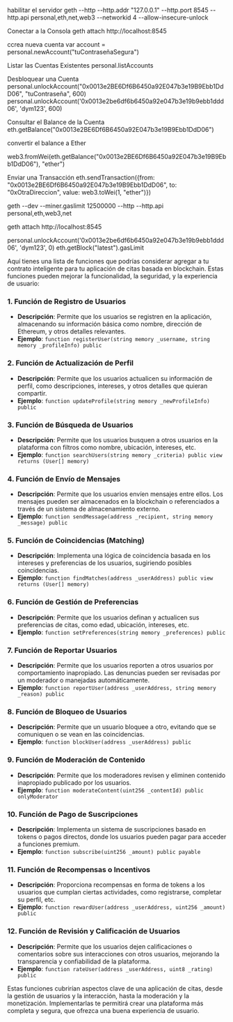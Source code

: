 
habilitar el servidor
geth --http --http.addr "127.0.0.1" --http.port 8545 --http.api personal,eth,net,web3 --networkid 4 --allow-insecure-unlock

Conectar a la Consola 
geth attach http://localhost:8545

ccrea nueva cuenta
var account = personal.newAccount("tuContraseñaSegura")

Listar las Cuentas Existentes
personal.listAccounts


Desbloquear una Cuenta
personal.unlockAccount("0x0013e2BE6Df6B6450a92E047b3e19B9Ebb1DdD06", "tuContraseña", 600)
personal.unlockAccount('0x0013e2be6df6b6450a92e047b3e19b9ebb1ddd06', 'dym123', 600)

Consultar el Balance de la Cuenta
eth.getBalance("0x0013e2BE6Df6B6450a92E047b3e19B9Ebb1DdD06")


convertir el balance a Ether

web3.fromWei(eth.getBalance("0x0013e2BE6Df6B6450a92E047b3e19B9Ebb1DdD06"), "ether")

Enviar una Transacción
eth.sendTransaction({from: "0x0013e2BE6Df6B6450a92E047b3e19B9Ebb1DdD06", to: "0xOtraDireccion", value: web3.toWei(1, "ether")})


<!-- recuerda si hay error por falta de gas -->
geth --dev --miner.gaslimit 12500000 --http --http.api personal,eth,web3,net

geth attach http://localhost:8545

personal.unlockAccount('0x0013e2be6df6b6450a92e047b3e19b9ebb1ddd06', 'dym123', 0)
eth.getBlock("latest").gasLimit


Aquí tienes una lista de funciones que podrías considerar agregar a tu contrato inteligente para tu aplicación de citas basada en blockchain. Estas funciones pueden mejorar la funcionalidad, la seguridad, y la experiencia de usuario:

### 1. **Función de Registro de Usuarios**
   - **Descripción**: Permite que los usuarios se registren en la aplicación, almacenando su información básica como nombre, dirección de Ethereum, y otros detalles relevantes.
   - **Ejemplo**: `function registerUser(string memory _username, string memory _profileInfo) public`

### 2. **Función de Actualización de Perfil**
   - **Descripción**: Permite que los usuarios actualicen su información de perfil, como descripciones, intereses, y otros detalles que quieran compartir.
   - **Ejemplo**: `function updateProfile(string memory _newProfileInfo) public`

### 3. **Función de Búsqueda de Usuarios**
   - **Descripción**: Permite que los usuarios busquen a otros usuarios en la plataforma con filtros como nombre, ubicación, intereses, etc.
   - **Ejemplo**: `function searchUsers(string memory _criteria) public view returns (User[] memory)`

### 4. **Función de Envío de Mensajes**
   - **Descripción**: Permite que los usuarios envíen mensajes entre ellos. Los mensajes pueden ser almacenados en la blockchain o referenciados a través de un sistema de almacenamiento externo.
   - **Ejemplo**: `function sendMessage(address _recipient, string memory _message) public`

### 5. **Función de Coincidencias (Matching)**
   - **Descripción**: Implementa una lógica de coincidencia basada en los intereses y preferencias de los usuarios, sugiriendo posibles coincidencias.
   - **Ejemplo**: `function findMatches(address _userAddress) public view returns (User[] memory)`

### 6. **Función de Gestión de Preferencias**
   - **Descripción**: Permite que los usuarios definan y actualicen sus preferencias de citas, como edad, ubicación, intereses, etc.
   - **Ejemplo**: `function setPreferences(string memory _preferences) public`

### 7. **Función de Reportar Usuarios**
   - **Descripción**: Permite que los usuarios reporten a otros usuarios por comportamiento inapropiado. Las denuncias pueden ser revisadas por un moderador o manejadas automáticamente.
   - **Ejemplo**: `function reportUser(address _userAddress, string memory _reason) public`

### 8. **Función de Bloqueo de Usuarios**
   - **Descripción**: Permite que un usuario bloquee a otro, evitando que se comuniquen o se vean en las coincidencias.
   - **Ejemplo**: `function blockUser(address _userAddress) public`

### 9. **Función de Moderación de Contenido**
   - **Descripción**: Permite que los moderadores revisen y eliminen contenido inapropiado publicado por los usuarios.
   - **Ejemplo**: `function moderateContent(uint256 _contentId) public onlyModerator`

### 10. **Función de Pago de Suscripciones**
   - **Descripción**: Implementa un sistema de suscripciones basado en tokens o pagos directos, donde los usuarios pueden pagar para acceder a funciones premium.
   - **Ejemplo**: `function subscribe(uint256 _amount) public payable`

### 11. **Función de Recompensas o Incentivos**
   - **Descripción**: Proporciona recompensas en forma de tokens a los usuarios que cumplan ciertas actividades, como registrarse, completar su perfil, etc.
   - **Ejemplo**: `function rewardUser(address _userAddress, uint256 _amount) public`

### 12. **Función de Revisión y Calificación de Usuarios**
   - **Descripción**: Permite que los usuarios dejen calificaciones o comentarios sobre sus interacciones con otros usuarios, mejorando la transparencia y confiabilidad de la plataforma.
   - **Ejemplo**: `function rateUser(address _userAddress, uint8 _rating) public`

Estas funciones cubrirían aspectos clave de una aplicación de citas, desde la gestión de usuarios y la interacción, hasta la moderación y la monetización. Implementarlas te permitirá crear una plataforma más completa y segura, que ofrezca una buena experiencia de usuario.


